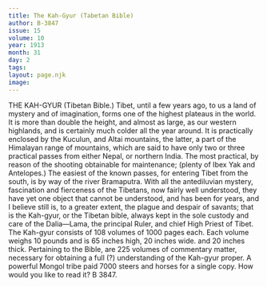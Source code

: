 ```yaml
---
title: The Kah-Gyur (Tabetan Bible)
author: B-3847
issue: 15
volume: 10
year: 1913
month: 31
day: 2
tags:
layout: page.njk
image:
---
```

THE KAH-GYUR (Tibetan Bible.)    Tibet, until a few years ago, to us a land of mystery and of imagination, forms one of the highest plateaus in the world. It is more than double the height, and almost as large, as our western highlands, and is certainly much colder all the year around. It is practically enclosed by the Kuculun, and Altai mountains, the latter, a part of the Himalayan range of mountains, which are said to have only two or three practical passes from either Nepal, or northern India. The most practical, by reason of the shooting obtainable for maintenance; (plenty of Ibex Yak and Antelopes.) The easiest of the known passes, for entering Tibet from the south, is by way of the river Bramaputra. With all the antediluvian mystery, fascination and fierceness of the Tibetans, now fairly well understood, they have yet one object that cannot be understood, and has been for years, and I believe still is, to a greater extent, the plague and despair of savants; that is the Kah-gyur, or the Tibetan bible, always kept in the sole custody and care of the Dalia—Lama, the principal Ruler, and chief High Priest of Tibet. The Kah-gyur consists of 108 volumes of 1000 pages each. Each volume weighs 10 pounds and is 65 inches high, 20 inches wide. and 20 inches thick. Pertaining to the Bible, are 225 volumes of commentary matter, necessary for obtaining a full (?) understanding of the Kah-gyur proper. A powerful Mongol tribe paid 7000 steers and horses for a single copy. How would you like to read it? B 3847. 

